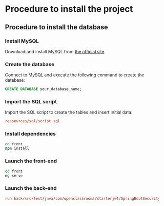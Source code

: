 # Procedure to install the project

## Procedure to install the database

### Install MySQL

Download and install MySQL from [the official site](https://dev.mysql.com/downloads/).

### Create the database

Connect to MySQL and execute the following command to create the database:

```sql
CREATE DATABASE your_database_name;
```

### Import the SQL script

Import the SQL script to create the tables and insert initial data:

```ini
ressources/sql/script.sql
```

### Install dependencies

```bash
cd front
npm install
```

### Launch the front-end

```bash
cd front
ng serve
```

### Launch the back-end

```ini
run back/src/test/java/com/openclassrooms/starterjwt/SpringBootSecurityJwtApplicationTests.java
```
